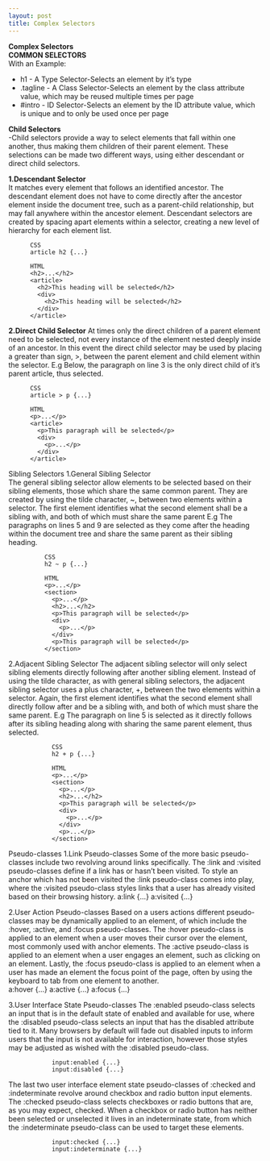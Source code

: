 ```yaml
---
layout: post
title: Complex Selectors
---
```

**Complex Selectors**<br/>
**COMMON SELECTORS**<br/>
With an Example:<br/>
<ul>
<li>h1 - A Type Selector-Selects an element by it’s type</li>
<li>.tagline - A Class Selector-Selects an element by the class attribute value, which may be reused multiple times per page</li>
<li>#intro - ID Selector-Selects an element by the ID attribute value, which is unique and to only be used once per page</li>
</ul>

**Child Selectors**<br/>
-Child selectors provide a way to select elements that fall within one another, thus making them children of their parent element. These selections can be made two different ways, using either descendant or direct child selectors.<br/>

**1.Descendant Selector**<br/>
It matches every element that follows an identified ancestor. The descendant element does not have to come directly after the ancestor element inside the document tree, such as a parent-child relationship, but may fall anywhere within the ancestor element. Descendant selectors are created by spacing apart elements within a selector, creating a new level of hierarchy for each element list.<br/>

          CSS
          article h2 {...}

          HTML
          <h2>...</h2>
          <article>
            <h2>This heading will be selected</h2>
            <div>
              <h2>This heading will be selected</h2>
            </div>
          </article>

**2.Direct Child Selector**
At times only the direct children of a parent element need to be selected, not every instance of the element nested deeply inside of an ancestor. In this event the direct child selector may be used by placing a greater than sign, >, between the parent element and child element within the selector.
E.g Below, the paragraph on line 3 is the only direct child of it’s parent article, thus selected.

          CSS
          article > p {...}

          HTML
          <p>...</p>
          <article>
            <p>This paragraph will be selected</p>
            <div>
              <p>...</p>
            </div>
          </article>

Sibling Selectors
1.General Sibling Selector          
The general sibling selector allow elements to be selected based on their sibling elements, those which share the same common parent. They are created by using the tilde character, ~, between two elements within a selector. The first element identifies what the second element shall be a sibling with, and both of which must share the same parent
E.g The paragraphs on lines 5 and 9 are selected as they come after the heading within the document tree and share the same parent as their sibling heading.

              CSS
              h2 ~ p {...}

              HTML
              <p>...</p>
              <section>
                <p>...</p>
                <h2>...</h2>
                <p>This paragraph will be selected</p>
                <div>
                  <p>...</p>
                </div>
                <p>This paragraph will be selected</p>
              </section>

2.Adjacent Sibling Selector
The adjacent sibling selector will only select sibling elements directly following after another sibling element. Instead of using the tilde character, as with general sibling selectors, the adjacent sibling selector uses a plus character, +, between the two elements within a selector. Again, the first element identifies what the second element shall directly follow after and be a sibling with, and both of which must share the same parent.
E.g The paragraph on line 5 is selected as it directly follows after its sibling heading along with sharing the same parent element, thus selected.

                CSS
                h2 + p {...}

                HTML
                <p>...</p>
                <section>
                  <p>...</p>
                  <h2>...</h2>
                  <p>This paragraph will be selected</p>
                  <div>
                    <p>...</p>
                  </div>
                  <p>...</p>
                </section>

Pseudo-classes
1.Link Pseudo-classes
Some of the more basic pseudo-classes include two revolving around links specifically. The :link and :visited pseudo-classes define if a link has or hasn’t been visited. To style an anchor which has not been visited the :link pseudo-class comes into play, where the :visited pseudo-class styles links that a user has already visited based on their browsing history.
                a:link {...}
                a:visited {...}

2.User Action Pseudo-classes
Based on a users actions different pseudo-classes may be dynamically applied to an element, of which include the :hover, :active, and :focus pseudo-classes. The :hover pseudo-class is applied to an element when a user moves their cursor over the element, most commonly used with anchor elements. The :active pseudo-class is applied to an element when a user engages an element, such as clicking on an element. Lastly, the :focus pseudo-class is applied to an element when a user has made an element the focus point of the page, often by using the keyboard to tab from one element to another.                
                a:hover {...}
                a:active {...}
                a:focus {...}

3.User Interface State Pseudo-classes
The :enabled pseudo-class selects an input that is in the default state of enabled and available for use, where the :disabled pseudo-class selects an input that has the disabled attribute tied to it. Many browsers by default will fade out disabled inputs to inform users that the input is not available for interaction, however those styles may be adjusted as wished with the :disabled pseudo-class.

                input:enabled {...}
                input:disabled {...}

The last two user interface element state pseudo-classes of :checked and :indeterminate revolve around checkbox and radio button input elements. The :checked pseudo-class selects checkboxes or radio buttons that are, as you may expect, checked. When a checkbox or radio button has neither been selected or unselected it lives in an indeterminate state, from which the :indeterminate pseudo-class can be used to target these elements.

                input:checked {...}
                input:indeterminate {...}
